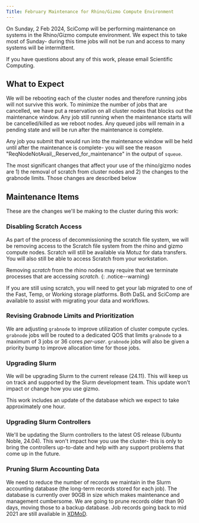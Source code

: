```yaml
---
Title: February Maintenance for Rhino/Gizmo Compute Environment
---
```


On Sunday, 2 Feb 2024, SciComp will be performing maintenance on systems in the Rhino/Gizmo compute environment.  We expect this to take most of Sunday- during this time jobs will not be run and access to many systems will be intermittent.

If you have questions about any of this work, please email Scientific Computing.

## What to Expect

We will be rebooting each of the cluster nodes and therefore running jobs will not survive this work.  To minimize the number of jobs that are cancelled, we have put a reservation on all cluster nodes that blocks out the maintenance window. Any job still running when the maintenance starts will be cancelled/killed as we reboot nodes.  Any queued jobs will remain in a pending state and will be run after the maintenance is complete.

Any job you submit that would run into the maintenance window will be held until after the maintenance is complete- you will see the reason "ReqNodeNotAvail,_Reserved_for_maintenance" in the output of `squeue`.

The most significant changes that affect your use of the rhino/gizmo nodes are 1) the removal of scratch from cluster nodes and 2) the changes to the grabnode limits.  Those changes are described below

## Maintenance Items

These are the changes we'll be making to the cluster during this work:

### Disabling Scratch Access

As part of the process of decommissioning the scratch file system, we will be removing access to the Scratch file system from the rhino and gizmo compute nodes.  Scratch will still be available via Motuz for data transfers.  You will also still be able to access Scratch from your workstation.

Removing _scratch_ from the rhino nodes may require that we terminate processes that are accessing _scratch_.
{: .notice--warning}

If you are still using scratch, you will need to get your lab migrated to one of the Fast, Temp, or Working storage platforms. Both DaSL and SciComp are available to assist with migrating your data and workflows.

### Revising Grabnode Limits and Prioritization

We are adjusting `grabnode` to improve utilization of cluster compute cycles.  `grabnode` jobs will be routed to a dedicated QOS that limits `grabnode` to a maximum of 3 jobs or 36 cores _per-user_.  `grabnode` jobs will also be given a priority bump to improve allocation time for those jobs.

### Upgrading Slurm

We will be upgrading Slurm to the current release (24.11).  This will keep us on track and supported by the Slurm development team.  This update won't impact or change how you use gizmo.

This work includes an update of the database which we expect to take approximately one hour.

### Upgrading Slurm Controllers

We'll be updating the Slurm controllers to the latest OS release (Ubuntu Noble, 24.04).  This won't impact how you use the cluster- this is only to bring the controllers up-to-date and help with any support problems that come up in the future.

### Pruning Slurm Accounting Data

We need to reduce the number of records we maintain in the Slurm accounting database (the long-term records stored for each job).  The database is currently over 90GB in size which makes maintenance and management cumbersome.  We are going to prune records older than 90 days, moving those to a backup database. Job records going back to mid 2021 are still available in [XDMoD](https://sciwiki.fredhutch.org/scicomputing/compute_xdmod/).
